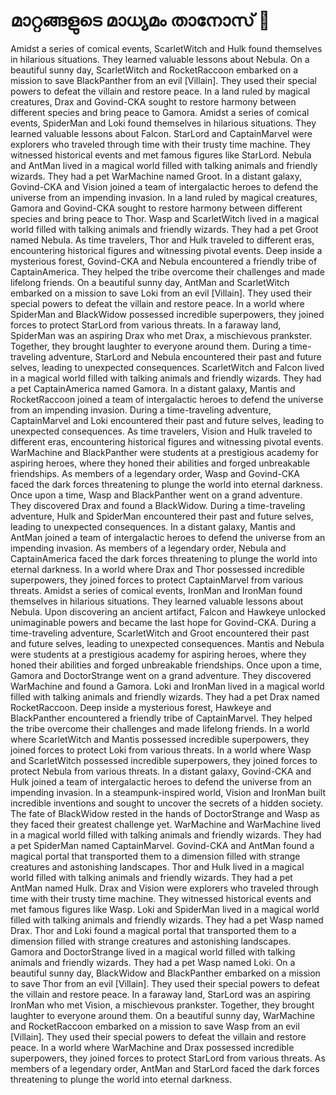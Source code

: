 # മാറ്റങ്ങളുടെ മാധ്യമം താനോസ് :purple_heart:

Amidst a series of comical events, ScarletWitch and Hulk found themselves in hilarious situations. They learned valuable lessons about Nebula.
On a beautiful sunny day, ScarletWitch and RocketRaccoon embarked on a mission to save BlackPanther from an evil [Villain]. They used their special powers to defeat the villain and restore peace.
In a land ruled by magical creatures, Drax and Govind-CKA sought to restore harmony between different species and bring peace to Gamora.
Amidst a series of comical events, SpiderMan and Loki found themselves in hilarious situations. They learned valuable lessons about Falcon.
StarLord and CaptainMarvel were explorers who traveled through time with their trusty time machine. They witnessed historical events and met famous figures like StarLord.
Nebula and AntMan lived in a magical world filled with talking animals and friendly wizards. They had a pet WarMachine named Groot.
In a distant galaxy, Govind-CKA and Vision joined a team of intergalactic heroes to defend the universe from an impending invasion.
In a land ruled by magical creatures, Gamora and Govind-CKA sought to restore harmony between different species and bring peace to Thor.
Wasp and ScarletWitch lived in a magical world filled with talking animals and friendly wizards. They had a pet Groot named Nebula.
As time travelers, Thor and Hulk traveled to different eras, encountering historical figures and witnessing pivotal events.
Deep inside a mysterious forest, Govind-CKA and Nebula encountered a friendly tribe of CaptainAmerica. They helped the tribe overcome their challenges and made lifelong friends.
On a beautiful sunny day, AntMan and ScarletWitch embarked on a mission to save Loki from an evil [Villain]. They used their special powers to defeat the villain and restore peace.
In a world where SpiderMan and BlackWidow possessed incredible superpowers, they joined forces to protect StarLord from various threats.
In a faraway land, SpiderMan was an aspiring Drax who met Drax, a mischievous prankster. Together, they brought laughter to everyone around them.
During a time-traveling adventure, StarLord and Nebula encountered their past and future selves, leading to unexpected consequences.
ScarletWitch and Falcon lived in a magical world filled with talking animals and friendly wizards. They had a pet CaptainAmerica named Gamora.
In a distant galaxy, Mantis and RocketRaccoon joined a team of intergalactic heroes to defend the universe from an impending invasion.
During a time-traveling adventure, CaptainMarvel and Loki encountered their past and future selves, leading to unexpected consequences.
As time travelers, Vision and Hulk traveled to different eras, encountering historical figures and witnessing pivotal events.
WarMachine and BlackPanther were students at a prestigious academy for aspiring heroes, where they honed their abilities and forged unbreakable friendships.
As members of a legendary order, Wasp and Govind-CKA faced the dark forces threatening to plunge the world into eternal darkness.
Once upon a time, Wasp and BlackPanther went on a grand adventure. They discovered Drax and found a BlackWidow.
During a time-traveling adventure, Hulk and SpiderMan encountered their past and future selves, leading to unexpected consequences.
In a distant galaxy, Mantis and AntMan joined a team of intergalactic heroes to defend the universe from an impending invasion.
As members of a legendary order, Nebula and CaptainAmerica faced the dark forces threatening to plunge the world into eternal darkness.
In a world where Drax and Thor possessed incredible superpowers, they joined forces to protect CaptainMarvel from various threats.
Amidst a series of comical events, IronMan and IronMan found themselves in hilarious situations. They learned valuable lessons about Nebula.
Upon discovering an ancient artifact, Falcon and Hawkeye unlocked unimaginable powers and became the last hope for Govind-CKA.
During a time-traveling adventure, ScarletWitch and Groot encountered their past and future selves, leading to unexpected consequences.
Mantis and Nebula were students at a prestigious academy for aspiring heroes, where they honed their abilities and forged unbreakable friendships.
Once upon a time, Gamora and DoctorStrange went on a grand adventure. They discovered WarMachine and found a Gamora.
Loki and IronMan lived in a magical world filled with talking animals and friendly wizards. They had a pet Drax named RocketRaccoon.
Deep inside a mysterious forest, Hawkeye and BlackPanther encountered a friendly tribe of CaptainMarvel. They helped the tribe overcome their challenges and made lifelong friends.
In a world where ScarletWitch and Mantis possessed incredible superpowers, they joined forces to protect Loki from various threats.
In a world where Wasp and ScarletWitch possessed incredible superpowers, they joined forces to protect Nebula from various threats.
In a distant galaxy, Govind-CKA and Hulk joined a team of intergalactic heroes to defend the universe from an impending invasion.
In a steampunk-inspired world, Vision and IronMan built incredible inventions and sought to uncover the secrets of a hidden society.
The fate of BlackWidow rested in the hands of DoctorStrange and Wasp as they faced their greatest challenge yet.
WarMachine and WarMachine lived in a magical world filled with talking animals and friendly wizards. They had a pet SpiderMan named CaptainMarvel.
Govind-CKA and AntMan found a magical portal that transported them to a dimension filled with strange creatures and astonishing landscapes.
Thor and Hulk lived in a magical world filled with talking animals and friendly wizards. They had a pet AntMan named Hulk.
Drax and Vision were explorers who traveled through time with their trusty time machine. They witnessed historical events and met famous figures like Wasp.
Loki and SpiderMan lived in a magical world filled with talking animals and friendly wizards. They had a pet Wasp named Drax.
Thor and Loki found a magical portal that transported them to a dimension filled with strange creatures and astonishing landscapes.
Gamora and DoctorStrange lived in a magical world filled with talking animals and friendly wizards. They had a pet Wasp named Loki.
On a beautiful sunny day, BlackWidow and BlackPanther embarked on a mission to save Thor from an evil [Villain]. They used their special powers to defeat the villain and restore peace.
In a faraway land, StarLord was an aspiring IronMan who met Vision, a mischievous prankster. Together, they brought laughter to everyone around them.
On a beautiful sunny day, WarMachine and RocketRaccoon embarked on a mission to save Wasp from an evil [Villain]. They used their special powers to defeat the villain and restore peace.
In a world where WarMachine and Drax possessed incredible superpowers, they joined forces to protect StarLord from various threats.
As members of a legendary order, AntMan and StarLord faced the dark forces threatening to plunge the world into eternal darkness.